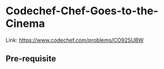 # Codechef-Chef-Goes-to-the-Cinema
Link: https://www.codechef.com/problems/CO92SUBW
## Pre-requisite
